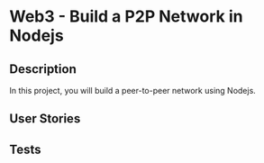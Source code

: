 # Web3 - Build a P2P Network in Nodejs

## Description

In this project, you will build a peer-to-peer network using Nodejs.

## User Stories

## Tests
